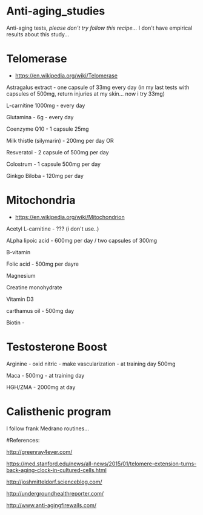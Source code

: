# Anti-aging_studies
Anti-aging tests,  *please don't try follow this recipe...*
I don't have empirical results about this study... 

# Telomerase 
- https://en.wikipedia.org/wiki/Telomerase

Astragalus extract  - one capsule of 33mg every day (in my last tests with  capsules of 500mg, return injuries at my skin... now i try 33mg)

L-carnitine 1000mg - every day

Glutamina - 6g - every day

Coenzyme Q10 - 1 capsule 25mg

Milk thistle (silymarin) - 200mg per day  OR  

Resveratol - 2 capsule of 500mg per day

Colostrum - 1 capsule 500mg per day

Ginkgo Biloba - 120mg per day


# Mitochondria 
- https://en.wikipedia.org/wiki/Mitochondrion

Acetyl L-carnitine - ??? (i don't use..)

ALpha lipoic acid - 600mg per day / two capsules of 300mg

B-vitamin

Folic acid - 500mg per dayre

Magnesium

Creatine monohydrate

Vitamin D3

carthamus oil - 500mg day

Biotin -


# Testosterone Boost
Arginine - oxid nitric - make vascularization -  at training day 500mg

Maca - 500mg - at training day 

HGH/ZMA - 2000mg at day

# Calisthenic program 
I follow frank Medrano routines...

#References:

http://greenray4ever.com/

https://med.stanford.edu/news/all-news/2015/01/telomere-extension-turns-back-aging-clock-in-cultured-cells.html

http://joshmitteldorf.scienceblog.com/

http://undergroundhealthreporter.com/

http://www.anti-agingfirewalls.com/
